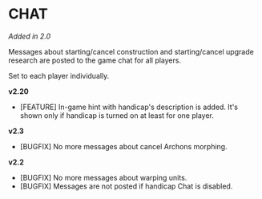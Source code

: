 # CHAT

*Added in 2.0*

Messages about starting/cancel construction and starting/cancel upgrade research are posted to the game chat for all players. 

Set to each player individually.

**v2.20**

* [FEATURE] In-game hint with handicap's description is added. It's shown only if handicap is turned on at least for one player.

**v2.3**

* [BUGFIX] No more messages about cancel Archons morphing.

**v2.2**

* [BUGFIX] No more messages about warping units.
* [BUGFIX] Messages are not posted if handicap Chat is disabled.
